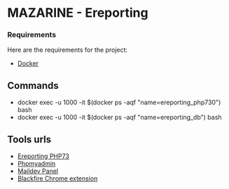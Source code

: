 # MAZARINE - Ereporting

### Requirements

Here are the requirements for the project:

- [Docker](https://www.docker.com/)

## Commands
- docker exec -u 1000 -it $(docker ps -aqf "name=ereporting_php730") bash
- docker exec -u 1000 -it $(docker ps -aqf "name=ereporting_db") bash

## Tools urls 
- [Ereporting PHP73](http://ereporting:9073)
- [Phpmyadmin](http://localhost:8080)
- [Maildev Panel](http://localhost:8002)
- [Blackfire Chrome extension](https://chrome.google.com/webstore/detail/blackfire-profiler/miefikpgahefdbcgoiicnmpbeeomffld)

